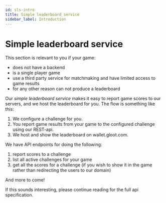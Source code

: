 ```yaml
---
id: sls-intro
title: Simple leaderboard service
sidebar_label: Introduction
---
```


# Simple leaderboard service

This section is relevant to you if your game:

- does not have a backend
- is a single player game
- use a third party service for matchmaking and have limited access to game results
- for any other reason can not produce a leaderboard

Our _simple leaderboard service_ makes it easy to report game scores to our servers, and we host the leaderboard for you. The flow is something like this:

1. We configure a challenge for you.
2. You report game results from your game to the configured challenge using our REST-api.
3. We host and show the leaderboard on wallet.gloot.com.

We have API endpoints for doing the following:

1. report scores to a challenge
2. list all active challenges for your game
3. get all the scores for a challenge (if you wish to show it in the game rather than redirecting the users to our domain)

And more to come!

If this sounds interesting, please continue reading for the full api specification.
